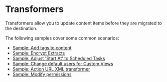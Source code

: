 # Transformers

Transformers allow you to update content items before they are migrated to the destination.

The following samples cover some common scenarios:

- [Sample: Add tags to content](~/samples/transformers/migrated_tag_transformer.md)
- [Sample: Encrypt Extracts](~/samples/transformers/encrypt_extracts_transformer.md)
- [Sample: Adjust 'Start At' to Scheduled Tasks](~/samples/transformers/start_at_transformer.md)
- [Sample: Change default users for Custom Views](~/samples/transformers/custom_view_default_users_transformer.md)
- [Sample: Action URL XML transformer](~/samples/transformers/action_url_xml_transformer.md)
- [Sample: Modify permissions](~/samples/transformers/modify_permissions.md)